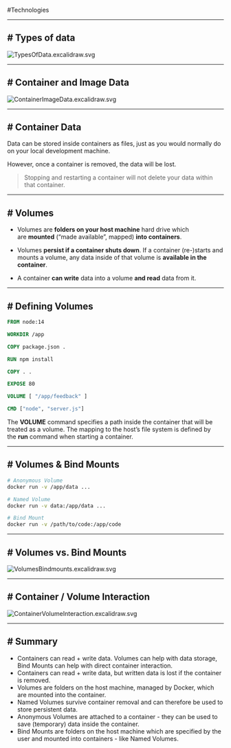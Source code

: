#Technologies 

---
## # Types of data

![TypesOfData.excalidraw.svg](https://deep-thought.norwin.at//tech-kb/containers/assets/TypesOfData.excalidraw.svg)

---
## # Container and Image Data

![ContainerImageData.excalidraw.svg](https://deep-thought.norwin.at//tech-kb/containers/assets/ContainerImageData.excalidraw.svg)

---
## # Container Data

Data can be stored inside containers as files, just as you would normally do on your local development machine.

However, once a container is removed, the data will be lost.

> Stopping and restarting a container will not delete your data within that container.

---
## # Volumes

- Volumes are **folders on your host machine** hard drive which are **mounted** (“made available”, mapped) **into containers**.

- Volumes **persist if a container shuts down**. If a container (re-)starts and mounts a volume, any data inside of that volume is **available in the container**.
- A container **can write** data into a volume **and read** data from it.

---
## # Defining Volumes

```dockerfile
FROM node:14

WORKDIR /app

COPY package.json .

RUN npm install

COPY . .

EXPOSE 80

VOLUME [ "/app/feedback" ]

CMD ["node", "server.js"]
```

The **VOLUME** command specifies a path inside the container that will be treated as a volume. The mapping to the host’s file system is defined by the **run** command when starting a container.

---
## # Volumes & Bind Mounts

```bash
# Anonymous Volume
docker run -v /app/data ...

# Named Volume
docker run -v data:/app/data ...

# Bind Mount
docker run -v /path/to/code:/app/code
```

---
## # Volumes vs. Bind Mounts

![VolumesBindmounts.excalidraw.svg](https://deep-thought.norwin.at//tech-kb/containers/assets/VolumesBindmounts.excalidraw.svg)

---
## # Container / Volume Interaction

![ContainerVolumeInteraction.excalidraw.svg](https://deep-thought.norwin.at//tech-kb/containers/assets/ContainerVolumeInteraction.excalidraw.svg)

---
## # Summary

- Containers can read + write data. Volumes can help with data storage, Bind Mounts can help with direct container interaction.
- Containers can read + write data, but written data is lost if the container is removed.
- Volumes are folders on the host machine, managed by Docker, which are mounted into the container.
- Named Volumes survive container removal and can therefore be used to store persistent data.
- Anonymous Volumes are attached to a container - they can be used to save (temporary) data inside the container.
- Bind Mounts are folders on the host machine which are specified by the user and mounted into containers - like Named Volumes.